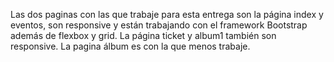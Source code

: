 Las dos paginas con las que trabaje para esta entrega son la página index y eventos, 
son responsive y están trabajando con el framework Bootstrap además de flexbox y grid. 
La página ticket y album1 también son responsive.
La pagina álbum es con la que menos trabaje. 
